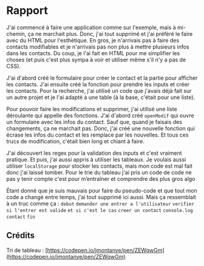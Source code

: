 # Rapport

J'ai commencé à faire une application comme sur l'exemple, mais à mi-chemin, ça ne marchait plus. Donc, j'ai tout supprimé et j'ai préféré le faire avec du HTML pour l'esthétique. En gros, je n'arrivais pas à faire des contacts modifiables et je n'arrivais pas non plus à mettre plusieurs infos dans les contacts. Du coup, je l'ai fait en HTML pour me simplifier les choses (et puis c'est plus sympa à voir et utiliser même s'il n'y a pas de CSS).

J'ai d'abord créé le formulaire pour créer le contact et la partie pour afficher les contacts. J'ai ensuite créé la fonction pour prendre les inputs et créer les contacts. Pour la recherche, j'ai utilisé un code que j'avais déjà fait sur un autre projet et je l'ai adapté à une table (à la base, c'était pour une liste).

Pour pouvoir faire les modifications et supprimer, j'ai utilisé une liste déroulante qui appelle des fonctions. J'ai d'abord créé `openModif` qui ouvre un formulaire avec les infos du contact. Sauf que, quand je faisais des changements, ça ne marchait pas. Donc, j'ai créé une nouvelle fonction qui écrase les infos du contact et les remplace par les nouvelles. Et tous ces trucs de modification, c'était bien long et chiant à faire.

J'ai découvert les regex pour la validation des inputs et c'est vraiment pratique. Et puis, j'ai aussi appris à utiliser les tableaux. Je voulais aussi utiliser `localStorage` pour stocker les contacts, mais mon code est mal fait donc j'ai laissé tomber.
Pour le trie du tableau j'ai pris un code de code ne pas y tenir compte c'est pour m’entraîner et comprendre des plus gros algo

Étant donné que je suis mauvais pour faire du pseudo-code et que tout mon code a changé entre temps, j'ai tout supprimé ici aussi. Mais ça ressemblait à un truc comme ça :
`debut`
    `demander une entrer a l'utilisateur`
    `verifier si l'entrer est valide`
    `et si c'est le cas`
        `creer un contact`
    `console.log contact`
`fin`   
## Crédits

Tri de tableau : [https://codepen.io/jmontanye/pen/ZEWqwGm](https://codepen.io/jmontanye/pen/ZEWqwGm)